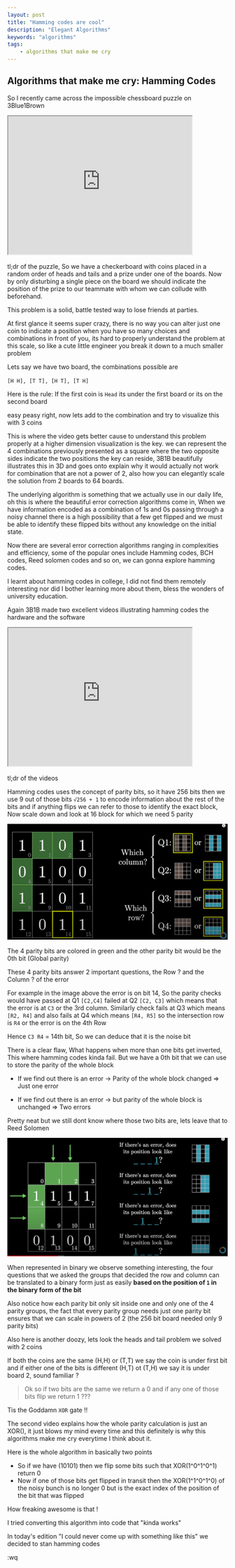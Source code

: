 ```yaml
---
layout: post
title: "Hamming codes are cool"
description: "Elegant Algorithms"
keywords: "algorithms"
tags:
    - algorithms that make me cry
---
```


## Algorithms that make me cry: Hamming Codes


So I recently came across the impossible chessboard puzzle on 3Blue1Brown

<iframe width="420" height="315"
src="https://www.youtube.com/embed/wTJI_WuZSwE?autoplay=0&mute=1">
</iframe>

tl;dr of the puzzle, So we have a checkerboard with coins placed in a random order of heads and tails and a prize under one of the boards. Now by only disturbing a single piece on the board we should indicate the position of the prize to our teammate with whom we can collude with beforehand.

This problem is a solid, battle tested way to lose friends at parties.

At first glance it seems super crazy, there is no way you can alter just one coin to indicate a position when you have so many choices and combinations in front of you, its hard to properly understand the problem at this scale, so like a cute little engineer you break it down to a much smaller problem

Lets say we have two board, the combinations possible are 

`[H H], [T T], [H T], [T H]`

Here is the rule: If the first coin is `Head` its under the first board or its on the second board

easy peasy right, now lets add to the combination and try to visualize this with 3 coins

This is where the video gets better cause to understand this problem properly at a higher dimension visualization is the key. we can represent the 4 combinations previously presented as a square where the two opposite sides indicate the two positions the key can reside, 3B1B beautifully illustrates this in 3D and goes onto explain why it would actually not work for combination that are not a power of 2, also how you can elegantly scale the solution from 2 boards to 64 boards.

The underlying algorithm is something that we actually use in our daily life, oh this is where the beautiful error correction algorithms come in, When we have information encoded as a combination of 1s and 0s passing through a noisy channel there is a high possibility that a few get flipped and we must be able to identify these flipped bits without any knowledge on the initial state.

Now there are several error correction algorithms ranging in complexities and efficiency, some of the popular ones include Hamming codes, BCH codes, Reed solomen codes and so on, we can gonna explore hamming codes. 

I learnt about hamming codes in college, I did not find them remotely interesting nor did I bother learning more about them, bless the wonders of university education.

Again 3B1B made two excellent videos illustrating hamming codes the hardware and the software


<iframe width="420" height="315"
src="https://www.youtube.com/embed/X8jsijhllIA?autoplay=0&mute=1">
</iframe>

tl;dr of the videos

Hamming codes uses the concept of parity bits, so it have 256 bits then we use 9 out of those bits `√256 + 1` to encode information about the rest of the bits and if anything flips we can refer to those to identify the exact block, Now scale down and look at 16 block for which we need 5 parity 

![Ham](/img/in-post/hamming.png)


The 4 parity bits are colored in green and the other parity bit would be the 0th bit (Global parity)

These 4 parity bits answer 2 important questions, the Row ? and the Column ? of the error 

For example in the image above the error is on bit 14,
So the parity checks would have passed at Q1 `[C2,C4]` failed at Q2 `[C2, C3]` which means that the error is at `C3` or the 3rd column. Similarly check fails at Q3 which means `[R2, R4]` and also fails at Q4 which means `[R4, R5]` so the intersection row is `R4` or the error is on the 4th Row

Hence `C3 R4` = 14th bit, So we can deduce that it is the noise bit

There is a clear flaw, What happens when more than one bits get inverted, This where hamming codes kinda fail. But we have a 0th bit that we can use to store the parity of the whole block

- If we find out there is an error -> Parity of the whole block changed => Just one error

- If we find out there is an error -> but parity of the whole block is unchanged => Two errors

Pretty neat but we still dont know where those two bits are, lets leave that to Reed Solomen

![Ham](/img/in-post/hamming-1.png)

When represented in binary we observe something interesting, the four questions that we asked the groups that decided the row and column can be translated to a binary form just as easily **based on the position of `1` in the binary form of the bit**

Also notice how each parity bit only sit inside one and only one of the 4 parity groups, the fact that every parity group needs just one parity bit ensures that we can scale in powers of 2 (the 256 bit board needed only 9 parity bits)

Also here is another doozy, lets look the heads and tail problem we solved with 2 coins

If both the coins are the same (H,H) or (T,T) we say the coin is under first bit and if either one of the bits is different (H,T) ot (T,H) we say it is under board 2, sound familiar ? 

> Ok so if two bits are the same we return a 0 and if any one of those bits flip we return 1 ???

Tis the Goddamn `XOR` gate !!

The second video explains how the whole parity calculation is just an XOR(), it just blows my mind every time and this definitely is why this algorithms make me cry everytime I think about it.

Here is the whole algorithm in basically two points

- So if we have (10101) then we flip some bits such that XOR(1^0^1^0^1) return 0
- Now if one of those bits get flipped in transit then the XOR(1^1^0^1^0) of the noisy bunch is no longer 0 but is the exact index of the position of the bit that was flipped

How freaking awesome is that ! 

I tried converting this algorithm into code that "kinda works"


<style type="text/css">
  .gist {width:780px !important;}
  .gist-file
  .gist-data {max-height: 7020px; max-width: 780px;}
</style>

<script src="https://gist.github.com/Sangarshanan/217d800c7a2e11dc5d1137de40ba00f2.js"></script>

 
In today's edition "I could never come up with something like this" we decided to stan hamming codes

:wq
